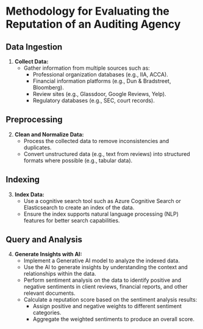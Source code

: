 # Methodology for Evaluating the Reputation of an Auditing Agency

## Data Ingestion

1. **Collect Data:**
   - Gather information from multiple sources such as:
     - Professional organization databases (e.g., IIA, ACCA).
     - Financial information platforms (e.g., Dun & Bradstreet, Bloomberg).
     - Review sites (e.g., Glassdoor, Google Reviews, Yelp).
     - Regulatory databases (e.g., SEC, court records).

## Preprocessing

2. **Clean and Normalize Data:**
   - Process the collected data to remove inconsistencies and duplicates.
   - Convert unstructured data (e.g., text from reviews) into structured formats where possible (e.g., tabular data).

## Indexing

3. **Index Data:**
   - Use a cognitive search tool such as Azure Cognitive Search or Elasticsearch to create an index of the data.
   - Ensure the index supports natural language processing (NLP) features for better search capabilities.

## Query and Analysis

4. **Generate Insights with AI:**
   - Implement a Generative AI model to analyze the indexed data.
   - Use the AI to generate insights by understanding the context and relationships within the data.
   - Perform sentiment analysis on the data to identify positive and negative sentiments in client reviews, financial reports, and other relevant documents.
   - Calculate a reputation score based on the sentiment analysis results:
     - Assign positive and negative weights to different sentiment categories.
     - Aggregate the weighted sentiments to produce an overall score.


   
